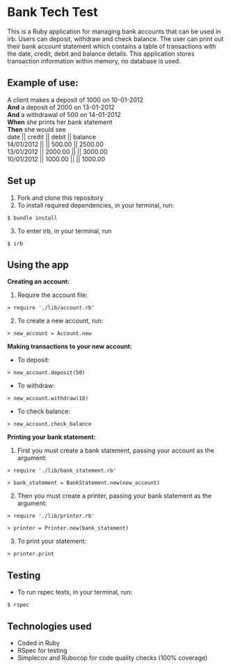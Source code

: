 # Bank Tech Test
This is a Ruby application for managing bank accounts that can be used in irb. Users can deposit, withdraw and check balance. The user can print out their bank account statement which contains a table of transactions with the date, credit, debit and balance details. This application stores transaction information within memory, no database is used.

## Example of use:
A client makes a deposit of 1000 on 10-01-2012  
**And** a deposit of 2000 on 13-01-2012   
**And** a withdrawal of 500 on 14-01-2012  
**When** she prints her bank statement  
**Then** she would see  
date || credit || debit || balance  
14/01/2012 || || 500.00 || 2500.00  
13/01/2012 || 2000.00 || || 3000.00  
10/01/2012 || 1000.00 || || 1000.00  

## Set up
1) Fork and clone this repository
2) To install required dependencies, in your terminal, run:
```
$ bundle install
```
3) To enter irb, in your terminal, run
```
$ irb
```

## Using the app

**Creating an account:**
1) Require the account file:
```
> require './lib/account.rb'
```
2) To create a new account, run:
```
> new_account = Account.new
```

**Making transactions to your new account:**
- To deposit:
```
> new_account.deposit(50)
```
- To withdraw:
```
> new_account.withdraw(10)
```
- To check balance:
```
> new_account.check_balance
```

**Printing your bank statement:**
1) First you must create a bank statement, passing your account as the argument:
```
> require './lib/bank_statement.rb'
```
```
> bank_statement = BankStatement.new(new_account)
```
2) Then you must create a printer, passing your bank statement as the argument:
```
> require './lib/printer.rb'
```
```
> printer = Printer.new(bank_statement)
```
3) To print your statement:
```
> printer.print
```

## Testing
- To run rspec tests, in your terminal, run:
```
$ rspec
```

## Technologies used
- Coded in Ruby
- RSpec for testing
- Simplecov and Rubocop for code quality checks (100% coverage)
